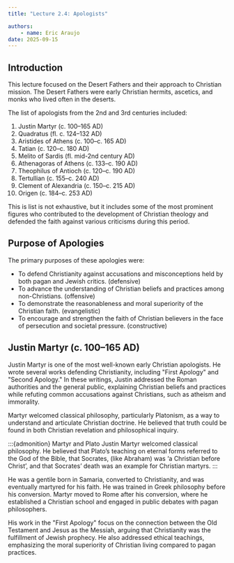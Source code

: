 ```yaml
---
title: "Lecture 2.4: Apologists"

authors:
    - name: Eric Araujo
date: 2025-09-15
---
```


## Introduction

This lecture focused on the Desert Fathers and their approach to Christian mission. The Desert Fathers were early Christian hermits, ascetics, and monks who lived often in the deserts.

The list of apologists from the 2nd and 3rd centuries included:

1. Justin Martyr (c. 100–165 AD)
2. Quadratus (fl. c. 124–132 AD)
3. Aristides of Athens (c. 100–c. 165 AD)
4. Tatian (c. 120–c. 180 AD)
5. Melito of Sardis (fl. mid-2nd century AD)
6. Athenagoras of Athens (c. 133–c. 190 AD)
7. Theophilus of Antioch (c. 120–c. 190 AD)
8. Tertullian (c. 155–c. 240 AD)
9. Clement of Alexandria (c. 150–c. 215 AD)
10. Origen (c. 184–c. 253 AD)

This is list is not exhaustive, but it includes some of the most prominent figures who contributed to the development of Christian theology and defended the faith against various criticisms during this period.

## Purpose of Apologies

The primary purposes of these apologies were:

- To defend Christianity against accusations and misconceptions held by both pagan and Jewish critics. (defensive)
- To advance the understanding of Christian beliefs and practices among non-Christians. (offensive)
- To demonstrate the reasonableness and moral superiority of the Christian faith. (evangelistic)
- To encourage and strengthen the faith of Christian believers in the face of persecution and societal pressure. (constructive)

## Justin Martyr (c. 100–165 AD)

Justin Martyr is one of the most well-known early Christian apologists. He wrote several works defending Christianity, including "First Apology" and "Second Apology." In these writings, Justin addressed the Roman authorities and the general public, explaining Christian beliefs and practices while refuting common accusations against Christians, such as atheism and immorality.

Martyr welcomed classical philosophy, particularly Platonism, as a way to understand and articulate Christian doctrine. He believed that truth could be found in both Christian revelation and philosophical inquiry.

:::{admonition} Martyr and Plato
Justin Martyr welcomed classical philosophy.  He believed that Plato’s teaching on eternal forms referred to the God of the Bible, that Socrates, (like Abraham) was ‘a Christian before Christ’, and that Socrates’ death was an example for Christian martyrs.
:::

He was a gentile born in Samaria, converted to Christianity, and was eventually martyred for his faith. He was trained in Greek philosophy before his conversion. Martyr moved to Rome after his conversion, where he established a Christian school and engaged in public debates with pagan philosophers.

His work in the "First Apology" focus on the connection between the Old Testament and Jesus as the Messiah, arguing that Christianity was the fulfillment of Jewish prophecy. He also addressed ethical teachings, emphasizing the moral superiority of Christian living compared to pagan practices.
